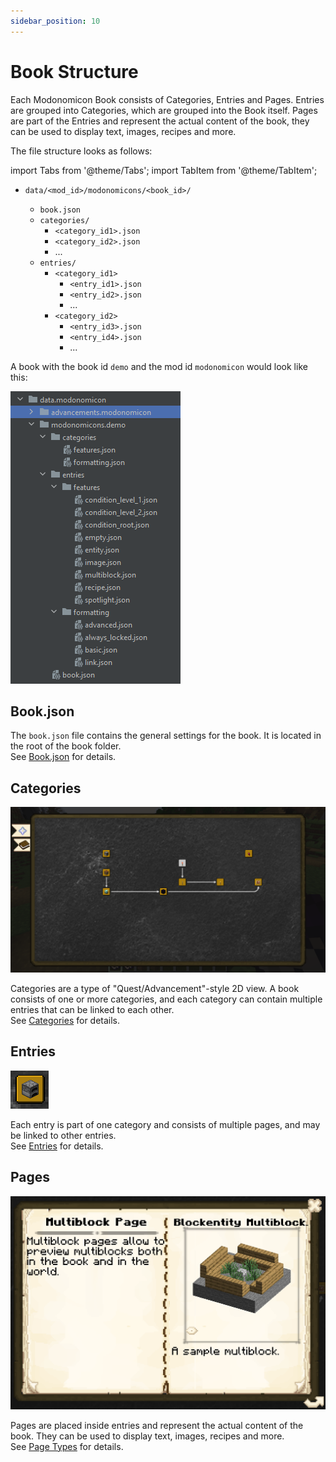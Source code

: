 ```yaml
---
sidebar_position: 10
---
```


# Book Structure

Each Modonomicon Book consists of Categories, Entries and Pages. Entries are grouped into Categories, which are grouped into the Book itself. Pages are part of the Entries and represent the actual content of the book, they can be used to display text, images, recipes and more.

The file structure looks as follows:

import Tabs from '@theme/Tabs';
import TabItem from '@theme/TabItem';

<Tabs>
  <TabItem value="hierarchy" label="Hierarchy" default>

- `data/<mod_id>/modonomicons/<book_id>/`
  - `book.json`
  - `categories/`
    - `<category_id1>.json`
    - `<category_id2>.json`
    - ...
  - `entries/`
    - `<category_id1>`
      - `<entry_id1>.json`
      - `<entry_id2>.json`
      - ...
    - `<category_id2>`
      - `<entry_id3>.json`
      - `<entry_id4>.json`
      - ...


  </TabItem>

  <TabItem value="screenshot" label="Example Screenshot">

A book with the book id `demo` and the mod id `modonomicon` would look like this:

![File Structure](/img/docs/basics/structure/files.png)

  </TabItem>
</Tabs>

## Book.json


The `book.json` file contains the general settings for the book. It is located in the root of the book folder.   
See [Book.json](./book) for details.

## Categories

![Categories](/img/docs/basics/structure/categories.png)

Categories are a type of "Quest/Advancement"-style 2D view. A book consists of one or more categories, and each category can contain multiple entries that can be linked to each other.   
See [Categories](./categories) for details.

## Entries

![Entries](/img/docs/basics/structure/entries.png)

Each entry is part of one category and consists of multiple pages, and may be linked to other entries.   
See [Entries](./entries) for details.

## Pages

![Pages](/img/docs/basics/structure/pages.png)

Pages are placed inside entries and represent the actual content of the book. They can be used to display text, images, recipes and more.   
See [Page Types](../page-types) for details.
